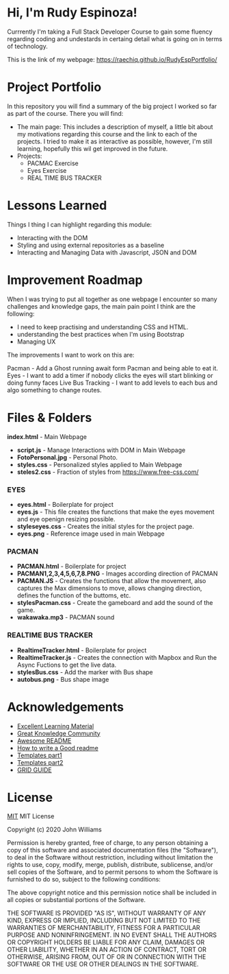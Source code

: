 # Hi, I'm Rudy Espinoza!

Currrently I'm taking a Full Stack Developer Course to gain some fluency regarding coding and undestards in certaing detail what is going on in terms of technology.

This is the link of my webpage: https://raechiq.github.io/RudyEspPortfolio/

# Project Portfolio

In this repository you will find a summary of the big project I worked so far as part of the course. There you will find:

- The main page:
  This includes a description of myself, a little bit about my motivations regarding this course and the link to each of the projects. I tried to make it as interactive as possible, however, I'm still learning, hopefully this wil get improved in the future.
- Projects:
  - PACMAC Exercise
  - Eyes Exercise
  - REAL TIME BUS TRACKER

# Lessons Learned

Things I thing I can highlight regarding this module:

- Interacting with the DOM
- Styling and using external repositories as a baseline
- Interacting and Managing Data with Javascript, JSON and DOM

# Improvement Roadmap

When I was trying to put all together as one webpage I encounter so many challenges and knowledge gaps, the main pain point I think are the following:

- I need to keep practising and understanding CSS and HTML.
- understanding the best practices when I'm using Bootstrap
- Managing UX

The improvements I want to work on this are:

Pacman - Add a Ghost running await form Pacman and being able to eat it.
Eyes - I want to add a timer if nobody clicks the eyes will start blinking or doing funny faces
Live Bus Tracking - I want to add levels to each bus and algo something to change routes.

# Files & Folders

**index.html** - Main Webpage

- **script.js** - Manage Interactions with DOM in Main Webpage
- **FotoPersonal.jpg** - Personal Photo.
- **styles.css** - Personalized styles applied to Main Webpage
- **steles2.css** - Fraction of styles from https://www.free-css.com/

### **EYES**

- **eyes.html** - Boilerplate for project
- **eyes.js** - This file creates the functions that make the eyes movement and eye openign resizing possible.
- **styleseyes.css** - Creates the initial styles for the project page.
- **eyes.png** - Reference image used in main Webpage

### **PACMAN**

- **PACMAN.html** - Boilerplate for project
- **PACMAN1,2,3,4,5,6,7,8.PNG** - Images according direction of PACMAN
- **PACMAN.JS** - Creates the functions that allow the movement, also captures the Max dimensions to move, allows changing direction, defines the function of the buttoms, etc.
- **stylesPacman.css** - Create the gameboard and add the sound of the game.
- **wakawaka.mp3** - PACMAN sound

### **REALTIME BUS TRACKER**

- **RealtimeTracker.html** - Boilerplate for project
- **RealtimeTracker.js** - Creates the connection with Mapbox and Run the Async Fuctions to get the live data.
- **stylesBus.css** - Add the marker with Bus shape
- **autobus.png** - Bus shape image

# Acknowledgements

- [Excellent Learning Material](https://www.w3schools.com/)
- [Great Knowledge Community](http://stackoverflow.com/)
- [Awesome README](https://github.com/matiassingers/awesome-readme)
- [How to write a Good readme](https://bulldogjob.com/news/449-how-to-write-a-good-readme-for-your-github-project)
- [Templates part1 ](https://getbootstrap.com/)
- [Templates part2](https://www.free-css.com/)
- [GRID GUIDE](https://css-tricks.com/snippets/css/complete-guide-grid/)

# License

[MIT](https://choosealicense.com/licenses/mit/)
MIT License

Copyright (c) 2020 John Williams

Permission is hereby granted, free of charge, to any person obtaining a copy
of this software and associated documentation files (the "Software"), to deal
in the Software without restriction, including without limitation the rights
to use, copy, modify, merge, publish, distribute, sublicense, and/or sell
copies of the Software, and to permit persons to whom the Software is
furnished to do so, subject to the following conditions:

The above copyright notice and this permission notice shall be included in all
copies or substantial portions of the Software.

THE SOFTWARE IS PROVIDED "AS IS", WITHOUT WARRANTY OF ANY KIND, EXPRESS OR
IMPLIED, INCLUDING BUT NOT LIMITED TO THE WARRANTIES OF MERCHANTABILITY,
FITNESS FOR A PARTICULAR PURPOSE AND NONINFRINGEMENT. IN NO EVENT SHALL THE
AUTHORS OR COPYRIGHT HOLDERS BE LIABLE FOR ANY CLAIM, DAMAGES OR OTHER
LIABILITY, WHETHER IN AN ACTION OF CONTRACT, TORT OR OTHERWISE, ARISING FROM,
OUT OF OR IN CONNECTION WITH THE SOFTWARE OR THE USE OR OTHER DEALINGS IN THE
SOFTWARE.
